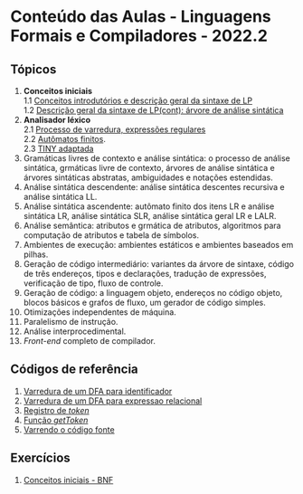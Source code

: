 # Conteúdo das Aulas - Linguagens Formais e Compiladores - 2022.2  

## Tópicos
1. **Conceitos iniciais**  
   1.1 [Conceitos introdutórios e descrição geral da sintaxe de LP](compiladores/0-FundamentosLP.pdf)  
   1.2 [Descrição geral da sintaxe de LP(cont): árvore de análise sintática](compiladores/0-FundamentosLP-cont.pdf)  
2. **Analisador léxico**  
   2.1 [Processo de varredura, expressões regulares](compiladores/1-VarreduraExpressoes.pdf)  
   2.2 [Autômatos finitos](compiladores/1-VarreduraAutomatosFinitos.pdf).  
   2.3 [TINY adaptada](compiladores/TINYv1.pdf)  
3. Gramáticas livres de contexto e análise sintática: o processo de análise sintática, grmáticas livre de contexto, árvores de análise sintática e árvores sintáticas abstratas, ambiguidades e notações estendidas.
4. Análise sintática descendente: análise sintática descentes recursiva e análise sintática LL.
5. Análise sintática ascendente: autômato finito dos itens LR e análise sintática LR, análise sintática SLR, análise sintática geral LR e LALR.
6. Análise semântica: atributos e grmática de atributos, algoritmos para computação de atributos e tabela de símbolos.
7. Ambientes de execução: ambientes estáticos e ambientes baseados em pilhas.
8. Geração de código intermediário: variantes da árvore de sintaxe, código de três endereços, tipos e declarações, tradução de expressões, verificação de tipo, fluxo de controle.
9. Geração de código: a linguagem objeto, endereços no código objeto, blocos básicos e grafos de fluxo, um gerador de código simples. 
10. Otimizações independentes de máquina.
11. Paralelismo de instrução. 
12. Análise interprocedimental.
13. *Front-end* completo de compilador.

## Códigos de referência
1. [Varredura de um DFA para identificador](https://github.com/claytonjasilva/prog_exemplos/blob/main/DFAidentificador.c)
2. [Varredura de um DFA para expressao relacional](https://github.com/claytonjasilva/prog_exemplos/blob/main/DFAoperadorRelacional.c)  
3. [Registro de *token*](https://github.com/claytonjasilva/prog_exemplos/blob/main/TokenArray.c)  
4. [Função *getToken*](https://github.com/claytonjasilva/prog_exemplos/blob/main/getTokenExemplo.c)  
5. [Varrendo o código fonte](https://github.com/claytonjasilva/prog_exemplos/blob/main/entradaCodigo.c)
## Exercícios
1. [Conceitos iniciais - BNF](compiladores/lista1.md)
